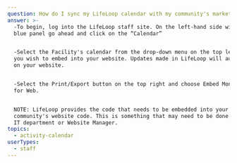 ```yaml
---
question: How do I sync my LifeLoop calendar with my community's marketing website?
answer: >-
  -To begin, log into the LifeLoop staff site. On the left-hand side within the
  blue panel go ahead and click on the “Calendar” 


  -Select the Facility's calendar from the drop-down menu on the top left that
  you wish to embed into your website. Updates made in LifeLoop will auto update
  on your website. 


  -Select the Print/Export button on the top right and choose Embed Month Code
  for Web. 


  NOTE: LifeLoop provides the code that needs to be embedded into your
  community's website code. This is something that may need to be done by your
  IT department or Website Manager. 
topics:
  - activity-calendar
userTypes:
  - staff
---
```


